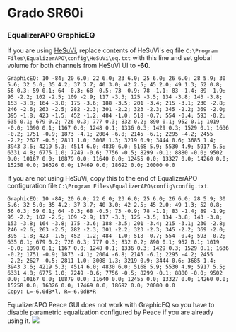 # Grado SR60i
### EqualizerAPO GraphicEQ
If you are using [HeSuVi](https://sourceforge.net/projects/hesuvi/), replace contents of HeSuVi's eq file `C:\Program Files\EqualizerAPO\config\HeSuVi\eq.txt` with this line and set global volume for both channels from HeSuVi UI to **-60**.
```
GraphicEQ: 10 -84; 20 6.0; 22 6.0; 23 6.0; 25 6.0; 26 6.0; 28 5.9; 30 5.6; 32 5.0; 35 4.2; 37 3.7; 40 3.0; 42 2.5; 45 2.0; 49 1.3; 52 0.8; 56 0.3; 59 0.1; 64 -0.3; 68 -0.5; 73 -0.9; 78 -1.1; 83 -1.4; 89 -1.9; 95 -2.2; 102 -2.5; 109 -2.9; 117 -3.3; 125 -3.5; 134 -3.8; 143 -3.8; 153 -3.8; 164 -3.8; 175 -3.6; 188 -3.5; 201 -3.4; 215 -3.1; 230 -2.8; 246 -2.6; 263 -2.5; 282 -2.3; 301 -2.2; 323 -2.3; 345 -2.2; 369 -2.0; 395 -1.8; 423 -1.5; 452 -1.2; 484 -1.0; 518 -0.7; 554 -0.4; 593 -0.2; 635 0.1; 679 0.2; 726 0.3; 777 0.3; 832 0.2; 890 0.1; 952 0.1; 1019 -0.0; 1090 0.1; 1167 0.0; 1248 0.1; 1336 0.3; 1429 0.3; 1529 0.1; 1636 -0.2; 1751 -0.9; 1873 -4.1; 2004 -6.8; 2145 -6.1; 2295 -4.2; 2455 -2.2; 2627 -0.5; 2811 1.0; 3008 1.3; 3219 0.9; 3444 0.6; 3685 1.4; 3943 3.6; 4219 5.3; 4514 6.0; 4830 6.0; 5168 5.9; 5530 4.9; 5917 5.5; 6331 4.8; 6775 1.0; 7249 -0.6; 7756 -0.5; 8299 -0.1; 8880 -0.0; 9502 0.0; 10167 0.0; 10879 0.0; 11640 0.0; 12455 0.0; 13327 0.0; 14260 0.0; 15258 0.0; 16326 0.0; 17469 0.0; 18692 0.0; 20000 0.0
```
If you are not using HeSuVi, copy this to the end of EqualizerAPO configuration file `C:\Program Files\EqualizerAPO\config\config.txt`.
```
GraphicEQ: 10 -84; 20 6.0; 22 6.0; 23 6.0; 25 6.0; 26 6.0; 28 5.9; 30 5.6; 32 5.0; 35 4.2; 37 3.7; 40 3.0; 42 2.5; 45 2.0; 49 1.3; 52 0.8; 56 0.3; 59 0.1; 64 -0.3; 68 -0.5; 73 -0.9; 78 -1.1; 83 -1.4; 89 -1.9; 95 -2.2; 102 -2.5; 109 -2.9; 117 -3.3; 125 -3.5; 134 -3.8; 143 -3.8; 153 -3.8; 164 -3.8; 175 -3.6; 188 -3.5; 201 -3.4; 215 -3.1; 230 -2.8; 246 -2.6; 263 -2.5; 282 -2.3; 301 -2.2; 323 -2.3; 345 -2.2; 369 -2.0; 395 -1.8; 423 -1.5; 452 -1.2; 484 -1.0; 518 -0.7; 554 -0.4; 593 -0.2; 635 0.1; 679 0.2; 726 0.3; 777 0.3; 832 0.2; 890 0.1; 952 0.1; 1019 -0.0; 1090 0.1; 1167 0.0; 1248 0.1; 1336 0.3; 1429 0.3; 1529 0.1; 1636 -0.2; 1751 -0.9; 1873 -4.1; 2004 -6.8; 2145 -6.1; 2295 -4.2; 2455 -2.2; 2627 -0.5; 2811 1.0; 3008 1.3; 3219 0.9; 3444 0.6; 3685 1.4; 3943 3.6; 4219 5.3; 4514 6.0; 4830 6.0; 5168 5.9; 5530 4.9; 5917 5.5; 6331 4.8; 6775 1.0; 7249 -0.6; 7756 -0.5; 8299 -0.1; 8880 -0.0; 9502 0.0; 10167 0.0; 10879 0.0; 11640 0.0; 12455 0.0; 13327 0.0; 14260 0.0; 15258 0.0; 16326 0.0; 17469 0.0; 18692 0.0; 20000 0.0
Copy: L=-6.0dB*l, R=-6.0dB*R
```
EqualizerAPO Peace GUI does not work with GraphicEQ so you have to disable parametric equalization configured by Peace if you are already using it.
![](https://raw.githubusercontent.com/jaakkopasanen/AutoEq/master/results/Headphone.com/innerfidelity/onear/Grado%20SR60i/Grado%20SR60i.png)
